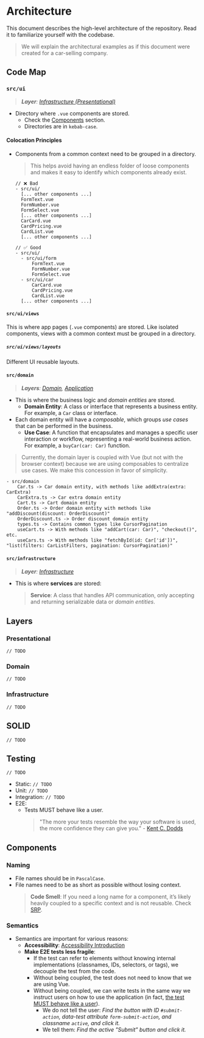 # Architecture

This document describes the high-level architecture of the repository. Read it to familiarize yourself with the codebase.

> We will explain the architectural examples as if this document were created for a car-selling company.

## Code Map

### `src/ui`

> _**Layer**: [Infrastructure (Presentational)](#presentational)_

- Directory where `.vue` components are stored.
  - Check the [Components](#components) section.
  - Directories are in `kebab-case`.

#### Colocation Principles

- Components from a common context need to be grouped in a directory.

  > This helps avoid having an endless folder of loose components and makes it easy to identify which components already exist.

  ```
  // ❌ Bad
  - src/ui/
    [... other components ...]
    FormText.vue
    FormNumber.vue
    FormSelect.vue
    [... other components ...]
    CarCard.vue
    CardPricing.vue
    CardList.vue
    [... other components ...]

  // ✅ Good
  - src/ui/
    - src/ui/form
        FormText.vue
        FormNumber.vue
        FormSelect.vue
    - src/ui/car
        CarCard.vue
        CardPricing.vue
        CardList.vue
    [... other components ...]
  ```

#### `src/ui/views`

This is where app pages (`.vue` components) are stored. Like isolated components, views with a common context must be grouped in a directory.

##### `src/ui/views/layouts`

Different UI reusable layouts.

#### `src/domain`

> _**Layers**: [Domain](#domain), [Application](#application)_

- This is where the business logic and _domain entities_ are stored.
  - **Domain Entity**: A class or interface that represents a business entity. For example, a `Car` class or interface.
- Each domain entity will have a _composable_, which groups _use cases_ that can be performed in the business.
  - **Use Case**: A function that encapsulates and manages a specific user interaction or workflow, representing a real-world business action. For example, a `buyCar(car: Car)` function.

> Currently, the domain layer is coupled with Vue (but not with the browser context) because we are using composables to centralize use cases. We make this concession in favor of simplicity.

```
- src/domain
    Car.ts -> Car domain entity, with methods like addExtra(extra: CarExtra)
    CarExtra.ts -> Car extra domain entity
    Cart.ts -> Cart domain entity
    Order.ts -> Order domain entity with methods like "addDiscount(discount: OrderDiscount)"
    OrderDiscount.ts -> Order discount domain entity
    types.ts -> Contains common types like CursorPagination
    useCart.ts -> With methods like "addCart(car: Car)", "checkout()", etc.
    useCars.ts -> With methods like "fetchById(id: Car['id'])", "list(filters: CarListFilters, pagination: CursorPagination)"
```

#### `src/infrastructure`

> _**Layer**: [Infrastructure](#infrastructure)_

- This is where **services** are stored:
  > **Service**: A class that handles API communication, only accepting and returning serializable data or _domain entities_.

## Layers

### Presentational

`// TODO`

### Domain

`// TODO`

### Infrastructure

`// TODO`

## SOLID

`// TODO`

## Testing

`// TODO`

- Static: `// TODO`
- Unit: `// TODO`
- Integration: `// TODO`
- E2E:
  - Tests MUST behave like a user.
    > "The more your tests resemble the way your software is used, the more confidence they can give you." - [Kent C. Dodds](https://x.com/kentcdodds/status/977018512689455106)

## Components

### Naming

- File names should be in `PascalCase`.
- File names need to be as short as possible without losing context.
  > **Code Smell**: If you need a long name for a component, it’s likely heavily coupled to a specific context and is not reusable. Check [SRP](#srp).

### Semantics

- Semantics are important for various reasons:
  - **Accessibility**: [Accessibility Introduction](https://www.w3.org/WAI/fundamentals/accessibility-intro/)
  - **Make E2E tests less fragile**:
    - If the test can refer to elements without knowing internal implementations (classnames, IDs, selectors, or tags), we decouple the test from the code.
    - Without being coupled, the test does not need to know that we are using Vue.
    - Without being coupled, we can write tests in the same way we instruct users on how to use the application (in fact, [the test MUST behave like a user](#must-behave-like-a-user)).
      - We do not tell the user: _Find the button with ID `#submit-action`, data-test attribute `form-submit-action`, and classname `active`, and click it._
      - We tell them: _Find the active "Submit" button and click it._
